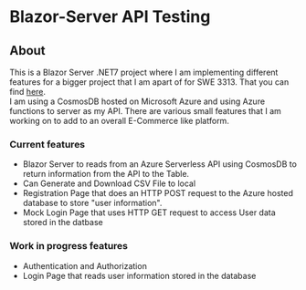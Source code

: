 # Blazor-Server API Testing

## About
This is a Blazor Server .NET7 project where I am implementing different features for a bigger project that I am apart of for SWE 3313. That you can find
[here](https://github.com/wvwa25/SWE_Team_5).
<br/>
I am using a CosmosDB hosted on Microsoft Azure and using Azure functions to server as my API. There are various small features that I am working on to add to an overall E-Commerce like platform.

### Current features
- Blazor Server to reads from an Azure Serverless API using CosmosDB to return information from the API to the Table. 
- Can Generate and Download CSV File to local
- Registration Page that does an HTTP POST request to the Azure hosted database to store "user information".
- Mock Login Page that uses HTTP GET request to access User data stored in the datbase
### Work in progress features
- Authentication and Authorization
- Login Page that reads user information stored in the database


